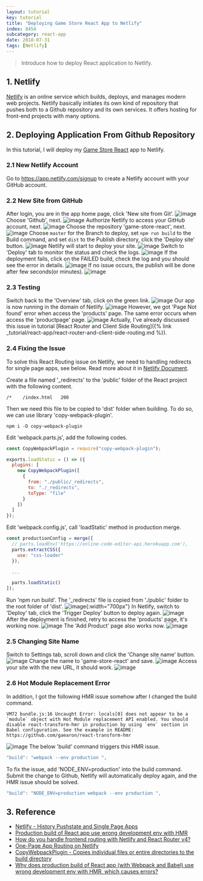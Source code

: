 ```yaml
---
layout: tutorial
key: tutorial
title: "Deploying Game Store React App to Netlify"
index: 8454
subcategory: react-app
date: 2018-07-31
tags: [Netlify]
---
```


> Introduce how to deploy React application to Netlify.

## 1. Netlify
[Netlify](https://www.netlify.com/) is an online service which builds, deploys, and manages modern web projects.  Netlify basically initiates its own kind of repository that pushes both to a Github repository and its own services. It offers hosting for front-end projects with many options.

## 2. Deploying Application From Github Repository
In this tutorial, I will deploy my [Game Store React](https://github.com/jojozhuang/game-store-react) app to Netlify.
### 2.1 New Netlify Account
Go to https://app.netlify.com/signup to create a Netlify account with your GitHub account.
### 2.2 New Site from GitHub
After login, you are in the app home page, click 'New site from Git'.
![image](/assets/images/frontend/2614/app.png)
Choose 'Github', next.
![image](/assets/images/frontend/2614/newsite.png)
Authorize Netlify to access your GitHub account, next.
![image](/assets/images/frontend/2614/authorize.png)
Choose the repository 'game-store-react', next.
![image](/assets/images/frontend/2614/repository.png)
Choose `master` for the Branch to deploy, set `npm run build` to the Build command, and set `dist` to the Publish directory, click the 'Deploy site' button.
![image](/assets/images/frontend/2614/options.png)
Netlify will start to deploy your site.
![image](/assets/images/frontend/2614/inprogress.png)
Switch to 'Deploy' tab to monitor the status and check the logs.
![image](/assets/images/frontend/2614/monitor.png)
If the deployment fails, click on the FAILED build, check the log and you should see the error in details.
![image](/assets/images/frontend/2614/errorlog.png)
If no issue occurs, the publish will be done after few seconds(or minutes).
![image](/assets/images/frontend/2614/published.png)
### 2.3 Testing
Switch back to the 'Overview' tab, click on the green link.
![image](/assets/images/frontend/2614/overview.png)
Our app is now running in the domain of Netlify.
![image](/assets/images/frontend/2614/home.png)
However, we got 'Page Not found' error when access the 'products' page. The same error occurs when access the 'productpage' page.
![image](/assets/images/frontend/2614/pagenotfound.png)
Actually, I've already discussed this issue in tutorial [React Router and Client Side Routing]({% link _tutorial/react-app/react-router-and-client-side-routing.md %}).
### 2.4 Fixing the Issue
To solve this React Routing issue on Netlify, we need to handling redirects for single page apps, see below. Read more about it in [Netlify Document](https://www.netlify.com/docs/redirects/#history-pushstate-and-single-page-apps).

Create a file named '\_redirects' to the 'public' folder of the React project with the following content.
```raw
/*    /index.html   200
```
Then we need this file to be copied to 'dist' folder when building. To do so, we can use library 'copy-webpack-plugin'.
```raw
npm i -D copy-webpack-plugin
```
Edit 'webpack.parts.js', add the following codes.
```javascript
const CopyWebpackPlugin = require("copy-webpack-plugin");

exports.loadStatic = () => ({
  plugins: [
    new CopyWebpackPlugin([
      {
        from: "./public/_redirects",
        to: "./_redirects",
        toType: "file"
      }
    ])
  ]
});
```
Edit 'webpack.config.js', call 'loadStatic' method in production merge.
```javascript
const productionConfig = merge([
  // parts.loadEnv('https://online-code-editor-api.herokuapp.com'),
  parts.extractCSS({
    use: "css-loader"
  }),

  ...

  parts.loadStatic()
]);
```
Run 'npm run build'. The '\_redirects' file is copied from './public' folder to the root folder of 'dist'.
![image](/assets/images/frontend/2614/dist.png){:width="700px"}
In Netlify, switch to 'Deploy' tab, click the 'Trigger Deploy' button to deploy again.
![image](/assets/images/frontend/2614/triggerdeploy.png)
After the deployment is finished, retry to access the 'products' page, it's working now.
![image](/assets/images/frontend/2614/worked.png)
The 'Add Product' page also works now.
![image](/assets/images/frontend/2614/add.png)
### 2.5 Changing Site Name
Switch to Settings tab, scroll down and click the 'Change site name' button.
![image](/assets/images/frontend/2614/settings.png)
Change the name to 'game-store-react' and save.
![image](/assets/images/frontend/2614/changename.png)
Access your site with the new URL, it should work.
![image](/assets/images/frontend/2614/newname.png)
### 2.6 Hot Module Replacement Error
In addition, I got the following HMR issue somehow after I changed the build command.
```raw
VM72 bundle.js:16 Uncaught Error: locals[0] does not appear to be a `module` object with Hot Module replacement API enabled. You should disable react-transform-hmr in production by using `env` section in Babel configuration. See the example in README: https://github.com/gaearon/react-transform-hmr
```
![image](/assets/images/frontend/2614/hmr.png)
The below 'build' command triggers this HMR issue.
```javascript
"build": "webpack --env production ",
```
To fix the issue, add 'NODE_ENV=production' into the build command. Submit the change to Github, Netlify will automatically deploy again, and the HMR issue should be solved.
```javascript
"build": "NODE_ENV=production webpack --env production ",
```
## 3. Reference
* [Netlify - History Pushstate and Single Page Apps](https://www.netlify.com/docs/redirects/#history-pushstate-and-single-page-apps)
* [Production build of React app use wrong development env with HMR](https://stackoverflow.com/questions/36153628/why-does-production-build-of-react-app-with-webpack-and-babel-use-wrong-develo)
* [How do you handle frontend routing with Netlify and React Router v4?](https://www.reddit.com/r/Frontend/comments/6h34h0/how_do_you_handle_frontend_routing_with_netlify/)
* [One-Page App Routing on Netlify](https://www.crookm.com/2018/02/one-page-app-routing-on-netlify.html)
* [CopyWebpackPlugin - Copies individual files or entire directories to the build directory](https://webpack.js.org/plugins/copy-webpack-plugin/)
* [Why does production build of React app (with Webpack and Babel) use wrong development env with HMR, which causes errors?](https://stackoverflow.com/questions/36153628/why-does-production-build-of-react-app-with-webpack-and-babel-use-wrong-develo)
